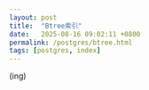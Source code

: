 ```yaml
---
layout: post
title:  "Btree索引"
date:   2025-08-16 09:02:11 +0800
permalink: /postgres/btree.html
tags: [postgres, index]
---
```

(ing)